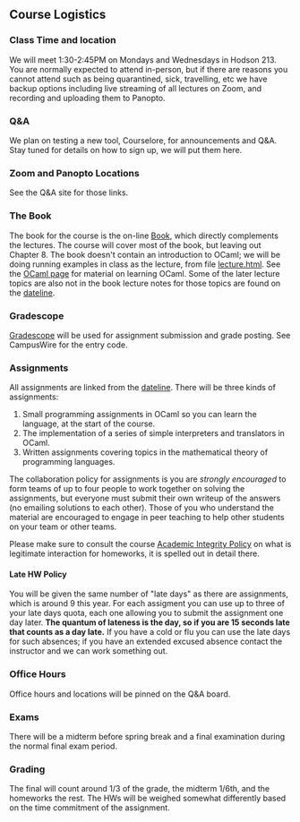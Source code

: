 ## Course Logistics

### Class Time and location

We will meet 1:30-2:45PM on Mondays and Wednesdays in Hodson 213.  You are normally expected to attend in-person, but if there are reasons you cannot attend such as being quarantined, sick, travelling, etc we have backup options including live streaming of all lectures on Zoom, and recording and uploading them to Panopto.

### Q&amp;A

We plan on testing a new tool, Courselore, for announcements and Q&amp;A. Stay tuned for details on how to sign up, we will put them here.

### Zoom and Panopto Locations

See the Q&amp;A site for those links. 

### The Book

The book for the course is the on-line [Book](book/index.html), which directly complements the lectures. The course will cover most of the book, but leaving out Chapter 8\. The book doesn't contain an introduction to OCaml; we will be doing running examples in class as the lecture, from file [lecture.html](ocaml/code/lecture.html). See the [OCaml page](ocaml) for material on learning OCaml. Some of the later lecture topics are also not in the book lecture notes for those topics are found on the [dateline](dateline.html).

### Gradescope

[Gradescope](https://gradescope.com) will be used for assignment submission and grade posting. See CampusWire for the entry code.

### Assignments

All assignments are linked from the [dateline](dateline.html). There will be three kinds of assignments:

1.  Small programming assignments in OCaml so you can learn the language, at the start of the course.
2.  The implementation of a series of simple interpreters and translators in OCaml.
3.  Written assignments covering topics in the mathematical theory of programming languages.

The collaboration policy for assignments is you are _strongly encouraged_ to form teams of up to four people to work together on solving the assignments, but everyone must submit their own writeup of the answers (no emailing solutions to each other). Those of you who understand the material are encouraged to engage in peer teaching to help other students on your team or other teams.

Please make sure to consult the course [Academic Integrity Policy](integrity.html) on what is legitimate interaction for homeworks, it is spelled out in detail there.

#### Late HW Policy

You will be given the same number of "late days" as there are assignments, which is around 9 this year. For each assigment you can use up to three of your late days quota, each one allowing you to submit the assignment one day later. **The quantum of lateness is the day, so if you are 15 seconds late that counts as a day late.** If you have a cold or flu you can use the late days for such absences; if you have an extended excused absence contact the instructor and we can work something out.

### Office Hours

Office hours and locations will be pinned on the Q&amp;A board.

### Exams

There will be a midterm before spring break and a final examination during the normal final exam period.

### Grading

The final will count around 1/3 of the grade, the midterm 1/6th, and the homeworks the rest. The HWs will be weighed somewhat differently based on the time commitment of the assignment.